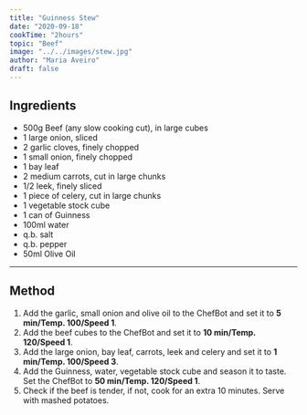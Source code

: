 ```yaml
---
title: "Guinness Stew"
date: "2020-09-18"
cookTime: "2hours"
topic: "Beef"
image: "../../images/stew.jpg"
author: "Maria Aveiro"
draft: false
---
```


## Ingredients

- 500g Beef (any slow cooking cut), in large cubes
- 1 large onion, sliced
- 2 garlic cloves, finely chopped
- 1 small onion, finely chopped
- 1 bay leaf
- 2 medium carrots, cut in large chunks
- 1/2 leek, finely sliced
- 1 piece of celery, cut in large chunks
- 1 vegetable stock cube
- 1 can of Guinness
- 100ml water
- q.b. salt
- q.b. pepper
- 50ml Olive Oil

---

## Method

1. Add the garlic, small onion and olive oil to the ChefBot and set it to **5 min/Temp. 100/Speed 1**.
2. Add the beef cubes to the ChefBot and set it to **10 min/Temp. 120/Speed 1**.
3. Add the large onion, bay leaf, carrots, leek and celery and set it to **1 min/Temp. 100/Speed 3**.
4. Add the Guinness, water, vegetable stock cube and season it to taste. Set the ChefBot to **50 min/Temp. 120/Speed 1**.
5. Check if the beef is tender, if not, cook for an extra 10 minutes. Serve with mashed potatoes.
